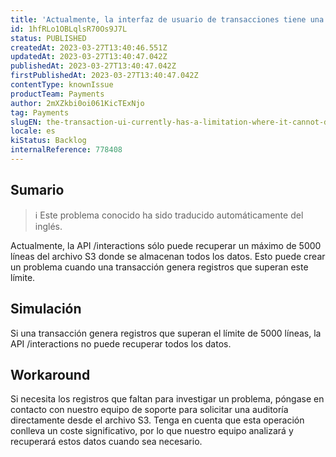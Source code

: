 ```yaml
---
title: 'Actualmente, la interfaz de usuario de transacciones tiene una limitación por la que no puede mostrar registros de /interactions si la carga útil supera las 5000 líneas.'
id: 1hfRLo1OBLqlsR70Os9J7L
status: PUBLISHED
createdAt: 2023-03-27T13:40:46.551Z
updatedAt: 2023-03-27T13:40:47.042Z
publishedAt: 2023-03-27T13:40:47.042Z
firstPublishedAt: 2023-03-27T13:40:47.042Z
contentType: knownIssue
productTeam: Payments
author: 2mXZkbi0oi061KicTExNjo
tag: Payments
slugEN: the-transaction-ui-currently-has-a-limitation-where-it-cannot-display-logs-from-interactions-if-the-payload-exceeds-5000-lines
locale: es
kiStatus: Backlog
internalReference: 778408
---
```


## Sumario

>ℹ️ Este problema conocido ha sido traducido automáticamente del inglés.


Actualmente, la API /interactions sólo puede recuperar un máximo de 5000 líneas del archivo S3 donde se almacenan todos los datos. Esto puede crear un problema cuando una transacción genera registros que superan este límite.


##

## Simulación


Si una transacción genera registros que superan el límite de 5000 líneas, la API /interactions no puede recuperar todos los datos.



## Workaround


Si necesita los registros que faltan para investigar un problema, póngase en contacto con nuestro equipo de soporte para solicitar una auditoría directamente desde el archivo S3. Tenga en cuenta que esta operación conlleva un coste significativo, por lo que nuestro equipo analizará y recuperará estos datos cuando sea necesario.





